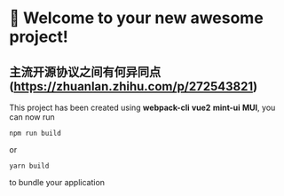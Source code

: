 # 🚀 Welcome to your new awesome project!

## 主流开源协议之间有何异同点 (https://zhuanlan.zhihu.com/p/272543821)


This project has been created using **webpack-cli** **vue2** **mint-ui** **MUI**, you can now run

```
npm run build
```

or

```
yarn build
```

to bundle your application
